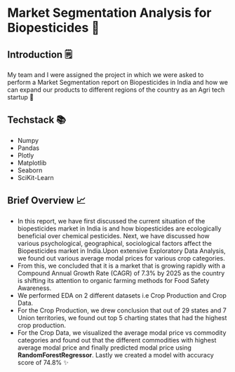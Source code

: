 # Market Segmentation Analysis for Biopesticides 🌾

## Introduction 🗒️
My team and I were assigned the project in which we were asked to perform a Market Segmentation report on Biopesticides in India and how we can expand our products to different regions of the country as an Agri tech startup 🚜

## Techstack 📚
- Numpy 
- Pandas
- Plotly
- Matplotlib
- Seaborn
- SciKit-Learn

## Brief Overview 📈
- In this report, we have first discussed the current situation of the biopesticides market in India is and how biopesticides are ecologically beneficial over chemical pesticides. Next, we have discussed how various psychological, geographical, sociological factors affect the Biopesticides market in India.Upon extensive Exploratory Data Analysis, we found out various average modal prices for various crop categories.
- From this, we concluded that it is a market that is growing rapidly with a Compound Annual Growth Rate (CAGR) of 7.3% by 2025 as the country is shifting its attention to organic farming methods for Food Safety Awareness.
- We performed EDA on 2 different datasets i.e Crop Production and Crop Data.
- For the Crop Production, we drew conclusion that out of 29 states and 7 Union territories, we found out top 5 charting states that had the highest crop production.
- For the Crop Data, we visualized the average modal price vs commodity categories and found out that the different commodities with highest average modal price and finally predicted modal price using **RandomForestRegressor**. Lastly we created a model with accuracy score of 74.8% ✨

